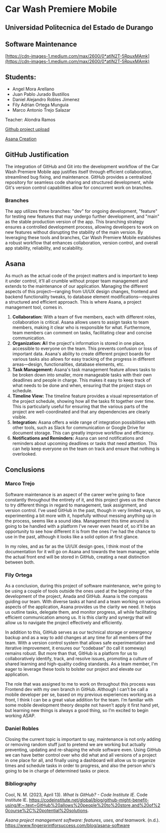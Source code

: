 # Car Wash Premiere Mobile

## Universidad Politecnica del Estado de Durango

## Software Maintenance

[https://cdn-images-1.medium.com/max/2600/0*atIN2T-5RpuxMAmk](https://cdn-images-1.medium.com/max/2600/0*atIN2T-5RpuxMAmk)

## Students:

- Angel Mora Arellano
- Juan Pablo Jurado Bustillos
- Daniel Alejandro Robles Jimenez
- Fily Adrian Ortega Munguia
- Marco Antonio Trejo Salazar

Teacher: Alondra Ramos

[Github project upload](https://www.notion.so/Github-project-upload-44149f2ebc6642f8b474d29ce64b653c)

[Asana Creation](https://www.notion.so/Asana-Creation-a4dec5abb6cb4b5cad3e836003660a71)

## GitHub Justification

The integration of GitHub and Git into the development workflow of the Car Wash Premiere Mobile app justifies itself through efficient collaboration, streamlined bug fixing, and maintenance. GitHub provides a centralized repository for seamless code sharing and structured development, while Git's version control capabilities allow for concurrent work on branches.

### Branches

The app utilizes three branches: "dev" for ongoing development, "feature" for testing new features that may undergo further development, and "main" as the stable production version of the app. This branching strategy ensures a controlled development process, allowing developers to work on new features without disrupting the stability of the main version. By leveraging these tools and branches, Car Wash Premiere Mobile establishes a robust workflow that enhances collaboration, version control, and overall app stability, reliability, and scalability.

## Asana

As much as the actual code of the project matters and is important to keep it under control, it’ll all crumble without proper team management and extends to the maintenance of our application. Managing the different aspects of this project—ranging from UI/UX design changes, frontend and backend functionality tweaks, to database element modifications—requires a structured and efficient approach. This is where Asana, a project management tool, comes in.

1. **Collaboration:** With a team of five members, each with different roles, collaboration is critical. Asana allows users to assign tasks to team members, making it clear who is responsible for what. Furthermore, team members can comment on tasks, facilitating clear and concise communication.
2. **Organization: A**ll the project's information is stored in one place, accessible to everyone on the team. This prevents confusion or loss of important data. Asana's ability to create different project boards for various tasks also allows for easy tracking of the progress in different areas—design, functionalities, database elements, etc.
3. **Task Management:** Asana's task management feature allows tasks to be broken down into smaller, more manageable tasks with their own deadlines and people in charge. This makes it easy to keep track of what needs to be done and when, ensuring that the project stays on schedule.
4. **Timeline View:** The timeline feature provides a visual representation of the project schedule, showing how all the tasks fit together over time. This is particularly useful for ensuring that the various parts of the project are well-coordinated and that any dependencies are clearly visible.
5. **Integration:** Asana offers a wide range of integration possibilities with other tools, such as Slack for communication or Google Drive for document storage. This can greatly improve workflow and efficiency.
6. **Notifications and Reminders:** Asana can send notifications and reminders about upcoming deadlines or tasks that need attention. This can help keep everyone on the team on track and ensure that nothing is overlooked.

## Conclusions

### Marco Trejo

Software maintenance is an aspect of the career we’re going to face constantly throughout the entirety of it, and this project gives us the chance to try different things in regard to management, task assignment, and version control. I’ve used GitHub in the past, though in very limited ways, so experimenting a bit more with it, hopefully without messing anything up in the process, seems like a sound idea. Management this time around is going to be handled with a platform I’ve never even heard of, so it’ll be an opportunity to see how different it is from the ones I’ve had the chance to use in the past, although it looks like a solid option at first glance.

In my roles, and as far as the UI/UX design goes, I think most of the documentation for it will go on Asana and towards the team manager, while the actual front end will be stored in GitHub, creating a neat distinction between both.

### Fily Ortega

As a conclusion, during this project of software maintenance, we’re going to be using a couple of tools outside the ones used at the beginning of the development of the project, Anada and GitHub. Asana is the compass guiding our team. With diverse tasks at hand and a team working on various aspects of the application, Asana provides us the clarity we need. It helps us outline tasks, delegate them, and monitor progress, all while facilitating efficient communication among us. It is this clarity and synergy that will allow us to navigate the project effectively and efficiently.

In addition to this, GitHub serves as our technical storage or emergency backup and as a way to add changes at any time for all members of the team. With a version control system that allows safe experimentation and iterative improvement, it ensures our “codebase” (to call it someway) remains robust. But more than that, GitHub is a platform for us to collaboratively identify, track, and resolve issues, promoting a culture of shared learning and high-quality coding standards. As a team member, I'm eager to leverage these tools to bolster our project and elevate our application.

The role that was assigned to me to work on throughout this process was Frontend dev with my own branch in GitHub. Although I can’t be call a mobile developer per se, based on my previous experiences working as a front, I think I can be a great value addition for the team. I’m familiar with some mobile development theory despite not haven’t apply it first hand yet, but learning new things is always a good thing, so I’m excited to begin working ASAP. 

### Daniel Robles

Closing the current topic is important to say, maintenance is not only adding or removing random stuff just to pretend we are working but actually preventing, updating and re-shaping the whole software even.
Using GitHub we can have better control over who did what and all versions of a project in one place for all, and finally using a dashboard will allow us to organize times and schedule tasks in order to progress, and also the person who's going to be in charge of determined tasks or piece.

### Bibliography

Cool, N. M. (2023, April 13). *What Is GitHub? - Code Institute IE*. Code Institute IE. https://codeinstitute.net/global/blog/github-might-benefit-using/#:~:text=GitHub%20allows%20people%20to%20store,and%20of%20course%2C%20potential%20solutions.

*Asana project management software: features, uses, and teamwork*. (n.d.). https://www.fingerprintforsuccess.com/blog/asana-software
